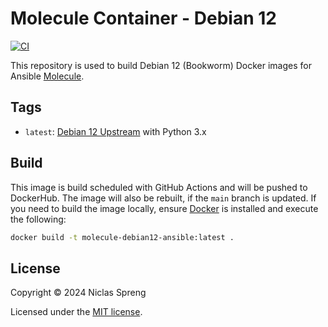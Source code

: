 # Molecule Container - Debian 12

[![CI](https://github.com/DudeCalledBro/molecule-debian12-ansible/actions/workflows/ci.yml/badge.svg)](https://github.com/DudeCalledBro/molecule-debian12-ansible/actions/workflows/ci.yml)

This repository is used to build Debian 12 (Bookworm) Docker images for Ansible [Molecule](https://ansible.readthedocs.io/projects/molecule/).

## Tags

- `latest`: [Debian 12 Upstream](https://hub.docker.com/_/debian) with Python 3.x

## Build

This image is build scheduled with GitHub Actions and will be pushed to DockerHub. The image will also be rebuilt, if the `main` branch is updated. If you need to build the image locally, ensure [Docker](https://docs.docker.com/engine/installation/) is installed and execute the following:

```bash
docker build -t molecule-debian12-ansible:latest .
```

## License

Copyright © 2024 Niclas Spreng

Licensed under the [MIT license](LICENSE).

